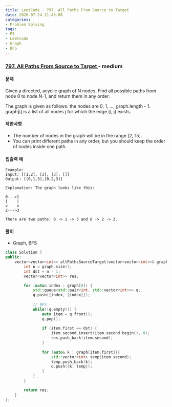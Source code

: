 ```yaml
---
title: LeetCode - 797. All Paths From Source to Target
date: 2020-07-24 21:45:00
categories:
- Problem Solving
tags:
- PS
- Leetcode
- Graph
- BFS
---
```


### [ 797. All Paths From Source to Target ](https://leetcode.com/problems/all-paths-from-source-to-target/) - medium

#### 문제

Given a directed, acyclic graph of N nodes.  Find all possible paths from node 0 to node N-1, and return them in any order.

The graph is given as follows:  the nodes are 0, 1, ..., graph.length - 1.  graph[i] is a list of all nodes j for which the edge (i, j) exists.

#### 제한사항
 - The number of nodes in the graph will be in the range [2, 15].
 - You can print different paths in any order, but you should keep the order of nodes inside one path.

#### 입출력 예

```
Example:
Input: [[1,2], [3], [3], []] 
Output: [[0,1,3],[0,2,3]] 

Explanation: The graph looks like this:

0--->1
|    |
v    v
2--->3

There are two paths: 0 -> 1 -> 3 and 0 -> 2 -> 3.
```

#### 풀이
 - Graph, BFS

```cpp
class Solution {
public:
    vector<vector<int>> allPathsSourceTarget(vector<vector<int>>& graph) {
        int n = graph.size();
        int dst = n - 1;
        vector<vector<int>> res;

        for (auto& index : graph[0]) {
            std::queue<std::pair<int, std::vector<int>>> q;
            q.push({index, {index}});
            
            // BFS
            while(!q.empty()) {
                auto item = q.front();
                q.pop();
                
                if (item.first == dst) {
                    item.second.insert(item.second.begin(), 0);
                    res.push_back(item.second);
                }
                
                for (auto& k : graph[item.first]){
                    std::vector<int> temp(item.second);
                    temp.push_back(k);
                    q.push({k, temp});
                }
            }
        }

        return res;
    }
};
```
